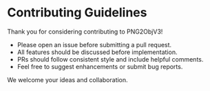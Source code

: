 # Contributing Guidelines

Thank you for considering contributing to PNG2ObjV3!

- Please open an issue before submitting a pull request.
- All features should be discussed before implementation.
- PRs should follow consistent style and include helpful comments.
- Feel free to suggest enhancements or submit bug reports.

We welcome your ideas and collaboration.